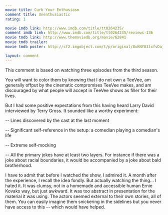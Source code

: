 ```yaml
---
movie title: Curb Your Enthusiasm
comment title: Unenthusiastic
rating: 1

movie imdb link: http://www.imdb.com/title/tt0264235/
comment imdb link: http://www.imdb.com/title/tt0264235/reviews-136
movie tmdb link: http://www.themoviedb.org/movie/62841
movie tmdb trailer: 
movie tmdb poster: http://cf2.imgobject.com/t/p/original/8uKNY83lxfvDaj8gd7vEZfiyRY2.jpg

layout: comment
---
```


This comment is based on watching three episodes from the third season.

You will want to color them by knowing that I do not own a TeeVee, am generally offput by the cinematic compromises TeeVee makes, and am discouraged by what people will accept in TeeVee shows as filler for their lives.

But I had some positive expectations from this having heard Larry David interviewed by Terry Gross. It sounded like a worthy experiment:

-- Lines discovered by the cast at the last moment

-- Significant self-reference in the setup: a comedian playing a comedian's life

-- Extreme self-mocking

-- All the primary jokes have at least two layers. For instance if there was a joke about racial boundaries, it would be accompanied by a joke about bald brotherhood.

I have to admit that before I watched the show, I admired it. A month after the experience, I recall the idea fondly. But actually watching the thing... I hated it. It was clumsy, not in a homemade and accessible human Ernie Kovaks way, but just awkward. It was too abstract in presentation for the material it was using. The actors seemed external to their own stories, all of them. You can easily imagine them snickering in the sidelines but you never have access to this -- which would have helped.